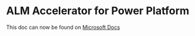 # ALM Accelerator for Power Platform

This doc can now be found on [Microsoft Docs](https://docs.microsoft.com/power-platform/guidance/coe/cli/alm/overview)